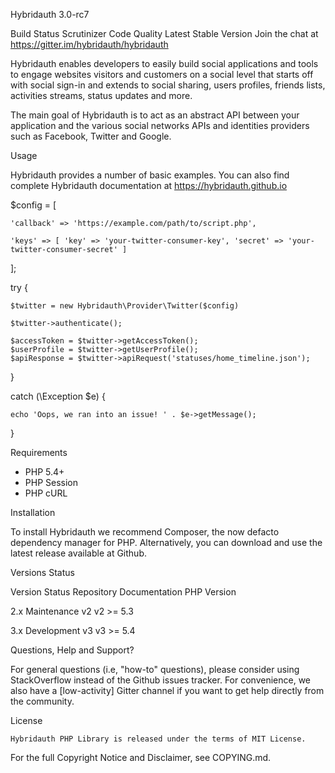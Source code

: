 Hybridauth 3.0-rc7

Build Status Scrutinizer Code Quality Latest Stable Version Join the chat at https://gitter.im/hybridauth/hybridauth


Hybridauth enables developers to easily build social applications and tools to engage websites visitors and customers on a social level that starts off with social sign-in and extends to social sharing, users profiles, friends lists, activities streams, status updates and more.


The main goal of Hybridauth is to act as an abstract API between your application and the various social networks APIs and identities providers such as Facebook, Twitter and Google.

Usage

Hybridauth provides a number of basic examples. You can also find complete Hybridauth documentation at https://hybridauth.github.io


$config = [

    'callback' => 'https://example.com/path/to/script.php',
    
    'keys' => [ 'key' => 'your-twitter-consumer-key', 'secret' => 'your-twitter-consumer-secret' ]
    
];


try {

    $twitter = new Hybridauth\Provider\Twitter($config)
    
    $twitter->authenticate();
    
    $accessToken = $twitter->getAccessToken();
    $userProfile = $twitter->getUserProfile();
    $apiResponse = $twitter->apiRequest('statuses/home_timeline.json');
}

catch (\Exception $e) {

    echo 'Oops, we ran into an issue! ' . $e->getMessage();
    
}


Requirements

- PHP 5.4+
- PHP Session
- PHP cURL


Installation

To install Hybridauth we recommend Composer, the now defacto dependency manager for PHP. Alternatively, you can download and use the latest release available at Github.

Versions Status

Version	       Status	    Repository	  Documentation	  PHP Version

  2.x	     Maintenance	   v2	           v2	        >= 5.3
  
  3.x	     Development	   v3	           v3	        >= 5.4
  
  
Questions, Help and Support?

For general questions (i.e, "how-to" questions), please consider using StackOverflow instead of the Github issues tracker. For convenience, we also have a [low-activity] Gitter channel if you want to get help directly from the community.


License

    Hybridauth PHP Library is released under the terms of MIT License.


For the full Copyright Notice and Disclaimer, see COPYING.md.
